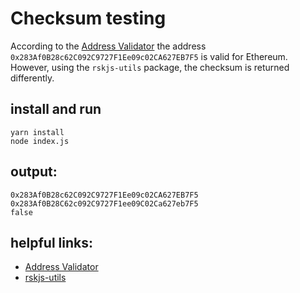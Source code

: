 # Checksum testing

According to the [Address Validator]() the address `0x283Af0B28c62C092C9727F1Ee09c02CA627EB7F5` is valid for Ethereum. However, using the `rskjs-utils` package, the checksum is returned differently.

## install and run

```
yarn install
node index.js
```
## output:

```
0x283Af0B28c62C092C9727F1Ee09c02CA627EB7F5
0x283Af0B28C62c092C9727F1ee09C02Ca627eb7F5
false
```

## helpful links:

- [Address Validator](https://address-validator.rsk.co/)
- [rskjs-utils](https://www.npmjs.com/package/rskjs-util)
